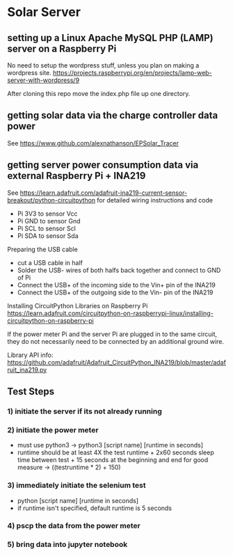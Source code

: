# Solar Server

## setting up a Linux Apache MySQL PHP (LAMP) server on a Raspberry Pi
No need to setup the wordpress stuff, unless you plan on making a wordpress site.
https://projects.raspberrypi.org/en/projects/lamp-web-server-with-wordpress/9

After cloning this repo move the index.php file up one directory.

## getting solar data via the charge controller data power
See https://www.github.com/alexnathanson/EPSolar_Tracer

## getting server power consumption data via external Raspberry Pi + INA219
See https://learn.adafruit.com/adafruit-ina219-current-sensor-breakout/python-circuitpython for detailed wiring instructions and code


* Pi 3V3 to sensor Vcc
* Pi GND to sensor Gnd
* Pi SCL to sensor Scl
* Pi SDA to sensor Sda

Preparing the USB cable
* cut a USB cable in half
* Solder the USB- wires of both halfs back together and connect to GND of Pi<br>
* Connect the USB+ of the incoming side to the Vin+ pin of the INA219
* Connect the USB+ of the outgoing side to the Vin- pin of the INA219

Installing CircuitPython Libraries on Raspberry Pi
https://learn.adafruit.com/circuitpython-on-raspberrypi-linux/installing-circuitpython-on-raspberry-pi

If the power meter Pi and the server Pi are plugged in to the same circuit, they do not necessarily need to be connected by an additional ground wire.

Library API info: https://github.com/adafruit/Adafruit_CircuitPython_INA219/blob/master/adafruit_ina219.py

## Test Steps
### 1) initiate the server if its not already running
### 2) initiate the power meter
* must use python3 -> python3 [script name] [runtime in seconds]
* runtime should be at least 4X the test runtime + 2x60 seconds sleep time between test + 15 seconds at the beginning and end for good measure -> ((testruntime * 2) + 150)
### 3) immediately initiate the selenium test
* python [script name] [runtime in seconds]
* if runtime isn't specified, default runtime is 5 seconds
### 4) pscp the data from the power meter
### 5) bring data into jupyter notebook
